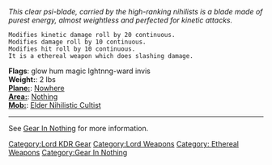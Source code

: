 *This clear psi-blade, carried by the high-ranking nihilists is a blade
made of purest energy, almost weightless and perfected for kinetic
attacks.*

`Modifies kinetic damage roll by 20 continuous.`  
`Modifies damage roll by 10 continuous.`  
`Modifies hit roll by 10 continuous.`  
`It is a ethereal weapon which does slashing damage.`

**Flags**: glow hum magic lghtnng-ward invis  
**Weight:**: 2 lbs  
**[Plane:](:Category:Lord_Planes "wikilink")**:
[Nowhere](:Category:Nowhere "wikilink")  
**[Area:](:Category:Lord_Areas "wikilink")**:
[Nothing](:Category:Nothing "wikilink")  
**[Mob:](:Category:Lord_Mobs "wikilink")**: [Elder Nihilistic
Cultist](Elder_Nihilistic_Cultist "wikilink")  

------------------------------------------------------------------------

See [Gear In Nothing](:Category:Gear_In_Nothing "wikilink") for more
information.

[Category:Lord KDR Gear](Category:Lord_KDR_Gear "wikilink")
[Category:Lord Weapons](Category:Lord_Weapons "wikilink") [Category:
Ethereal Weapons](Category:_Ethereal_Weapons "wikilink") [Category:Gear
In Nothing](Category:Gear_In_Nothing "wikilink")
